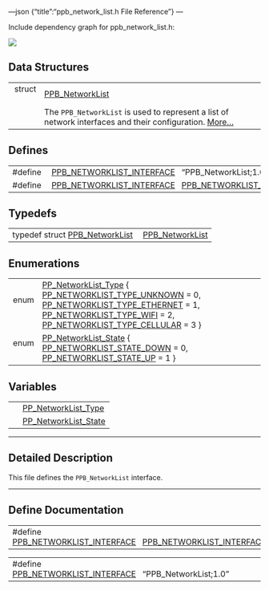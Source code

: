 —json {“title”:“ppb\_network\_list.h File Reference”} —

Include dependency graph for ppb\_network\_list.h:

![](/docs/native-client/pepper_dev/c/ppb__network__list_8h__incl.png)

Data Structures
---------------

<table><tbody><tr class="odd"><td style="text-align: right;">struct  </td><td><a href="/docs/native-client/pepper_dev/c/struct_p_p_b___network_list__1__0/" class="el">PPB_NetworkList</a></td></tr><tr class="even"><td style="text-align: right;"> </td><td>The <code>PPB_NetworkList</code> is used to represent a list of network interfaces and their configuration. <a href="/docs/native-client/pepper_dev/c/struct_p_p_b___network_list__1__0#details">More…</a><br />
</td></tr></tbody></table>

Defines
-------

<table><tbody><tr class="odd"><td style="text-align: right;">#define </td><td><a href="/docs/native-client/pepper_dev/c/ppb__network__list_8h#ac0b7e69aedfaf3e0dd033d17634b0747" class="el">PPB_NETWORKLIST_INTERFACE</a>   “PPB_NetworkList;1.0”</td></tr><tr class="even"><td style="text-align: right;">#define </td><td><a href="/docs/native-client/pepper_dev/c/ppb__network__list_8h#a9d022e173e890387820ddb636a8eedfe" class="el">PPB_NETWORKLIST_INTERFACE</a>   <a href="/docs/native-client/pepper_dev/c/ppb__network__list_8h#ac0b7e69aedfaf3e0dd033d17634b0747" class="el">PPB_NETWORKLIST_INTERFACE</a></td></tr></tbody></table>

Typedefs
--------

<table><tbody><tr class="odd"><td style="text-align: right;">typedef struct <a href="/docs/native-client/pepper_dev/c/struct_p_p_b___network_list__1__0/" class="el">PPB_NetworkList</a> </td><td><a href="/docs/native-client/pepper_dev/c/group___interfaces#ga675af1709086b2a750d28da442c41f8a" class="el">PPB_NetworkList</a></td></tr></tbody></table>

Enumerations
------------

<table><tbody><tr class="odd"><td style="text-align: right;">enum  </td><td><a href="/docs/native-client/pepper_dev/c/group___enums#ga1c967cb753eb468493b3bf72e6733983" class="el">PP_NetworkList_Type</a> { <a href="/docs/native-client/pepper_dev/c/group___enums#gga1c967cb753eb468493b3bf72e6733983a6d8ddd32de577965df0d44df0e0acfdd" class="el">PP_NETWORKLIST_TYPE_UNKNOWN</a> = 0, <a href="/docs/native-client/pepper_dev/c/group___enums#gga1c967cb753eb468493b3bf72e6733983a6eaef40fe1d62ca5bcfcc1974adc29f9" class="el">PP_NETWORKLIST_TYPE_ETHERNET</a> = 1, <a href="/docs/native-client/pepper_dev/c/group___enums#gga1c967cb753eb468493b3bf72e6733983a9a47925bee0d3bd71739475b4c5654ed" class="el">PP_NETWORKLIST_TYPE_WIFI</a> = 2, <a href="/docs/native-client/pepper_dev/c/group___enums#gga1c967cb753eb468493b3bf72e6733983ab1c83c6942b208101789971522b3a8c9" class="el">PP_NETWORKLIST_TYPE_CELLULAR</a> = 3 }</td></tr><tr class="even"><td style="text-align: right;">enum  </td><td><a href="/docs/native-client/pepper_dev/c/group___enums#ga9188881b5d3346626db0ea8e6aaecf1f" class="el">PP_NetworkList_State</a> { <a href="/docs/native-client/pepper_dev/c/group___enums#gga9188881b5d3346626db0ea8e6aaecf1fa561469f97b38b69868d1cce1142722b6" class="el">PP_NETWORKLIST_STATE_DOWN</a> = 0, <a href="/docs/native-client/pepper_dev/c/group___enums#gga9188881b5d3346626db0ea8e6aaecf1fa3b4b789d490cd2d3119a188a79eca0f6" class="el">PP_NETWORKLIST_STATE_UP</a> = 1 }</td></tr></tbody></table>

Variables
---------

<table><tbody><tr class="odd"><td style="text-align: right;"> </td><td><a href="/docs/native-client/pepper_dev/c/group___enums#ga1c967cb753eb468493b3bf72e6733983" class="el">PP_NetworkList_Type</a></td></tr><tr class="even"><td style="text-align: right;"> </td><td><a href="/docs/native-client/pepper_dev/c/group___enums#ga9188881b5d3346626db0ea8e6aaecf1f" class="el">PP_NetworkList_State</a></td></tr></tbody></table>

------------------------------------------------------------------------

<span id="details" class="anchor" style="margin: 0;"></span>

Detailed Description
--------------------

This file defines the `PPB_NetworkList` interface.

------------------------------------------------------------------------

Define Documentation
--------------------

<span id="a9d022e173e890387820ddb636a8eedfe" class="anchor" style="margin: 0;"></span>

<table><tbody><tr class="odd"><td>#define <a href="/docs/native-client/pepper_dev/c/ppb__network__list_8h#a9d022e173e890387820ddb636a8eedfe" class="el">PPB_NETWORKLIST_INTERFACE</a>   <a href="/docs/native-client/pepper_dev/c/ppb__network__list_8h#ac0b7e69aedfaf3e0dd033d17634b0747" class="el">PPB_NETWORKLIST_INTERFACE</a></td></tr></tbody></table>

<span id="ac0b7e69aedfaf3e0dd033d17634b0747" class="anchor" style="margin: 0;"></span>

<table><tbody><tr class="odd"><td>#define <a href="/docs/native-client/pepper_dev/c/ppb__network__list_8h#ac0b7e69aedfaf3e0dd033d17634b0747" class="el">PPB_NETWORKLIST_INTERFACE</a>   “PPB_NetworkList;1.0”</td></tr></tbody></table>
